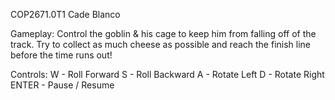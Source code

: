 COP2671.0T1 Cade Blanco

Gameplay: Control the goblin & his cage to keep him from falling off of
the track. Try to collect as much cheese as possible and reach the
finish line before the time runs out!

Controls: W - Roll Forward S - Roll Backward A - Rotate Left D - Rotate
Right ENTER - Pause / Resume
